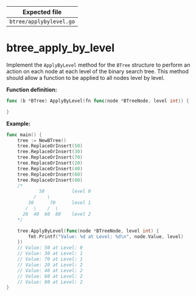 | Expected file           |
| ----------------------- |
| `btree/applybylevel.go` |

# btree_apply_by_level

Implement the `ApplyByLevel` method for the `BTree` structure to perform an action on each node at each level of the binary search tree. This method should allow a function to be applied to all nodes level by level.

**Function definition:**

```go
func (b *BTree) ApplyByLevel(fn func(node *BTreeNode, level int)) {

}
```

**Example:**

```go
func main() {
    tree := NewBTree()
    tree.ReplaceOrInsert(50)
    tree.ReplaceOrInsert(30)
    tree.ReplaceOrInsert(70)
    tree.ReplaceOrInsert(20)
    tree.ReplaceOrInsert(40)
    tree.ReplaceOrInsert(60)
    tree.ReplaceOrInsert(80)
    /*
            50          level 0
          /    \
        30      70      level 1
       /  \    /  \
      20  40  60  80    level 2
    */

    tree.ApplyByLevel(func(node *BTreeNode, level int) {
        fmt.Printf("Value: %d at Level: %d\n", node.Value, level)
    })
    // Value: 50 at Level: 0
    // Value: 30 at Level: 1
    // Value: 70 at Level: 1
    // Value: 20 at Level: 2
    // Value: 40 at Level: 2
    // Value: 60 at Level: 2
    // Value: 80 at Level: 2
}
```
